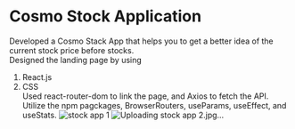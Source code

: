 # Cosmo Stock Application

Developed a Cosmo Stack App that helps you to get a better idea of the current stock price before stocks. <br>
Designed the landing page by using
1. React.js 
2. CSS <br>
Used react-router-dom to link the page, and Axios to fetch the API. <br>
Utilize the npm pagckages, BrowserRouters, useParams, useEffect, and useStats.
![stock app 1](https://user-images.githubusercontent.com/98338459/188870783-5f2bfc9d-ac7c-47ae-a31a-c9aab22581f6.jpg)
![Uploading stock app 2.jpg…]()
